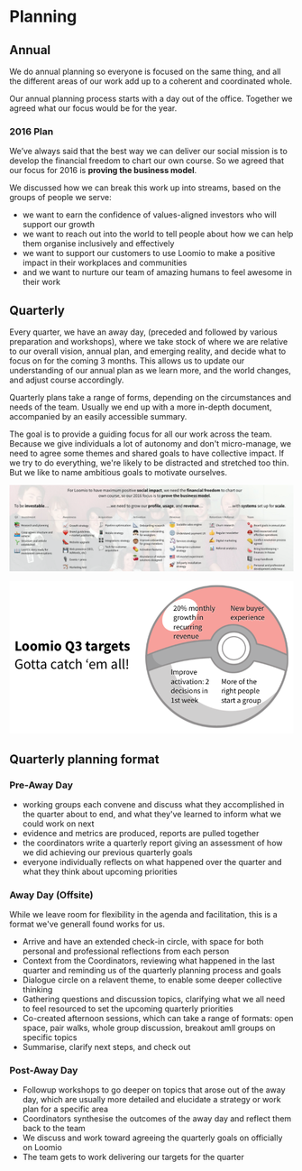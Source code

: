 # Planning

## Annual

We do annual planning so everyone is focused on the same thing, and all the different areas of our work add up to a coherent and coordinated whole.

Our annual planning process starts with a day out of the office. Together we agreed what our focus would be for the year.

### 2016 Plan

We’ve always said that the best way we can deliver our social mission is to develop the financial freedom to chart our own course. So we agreed that our focus for 2016 is **proving the business model**.

We discussed how we can break this work up into streams, based on the groups of people we serve:

* we want to earn the confidence of values-aligned investors who will support our growth
* we want to reach out into the world to tell people about how we can help them organise inclusively and effectively
* we want to support our customers to use Loomio to make a positive impact in their workplaces and communities
* and we want to nurture our team of amazing humans to feel awesome in their work

## Quarterly

Every quarter, we have an away day, (preceded and followed by various preparation and workshops), where we take stock of where we are relative to our overall vision, annual plan, and emerging reality, and decide what to focus on for the coming 3 months. This allows us to update our understanding of our annual plan as we learn more, and the world changes, and adjust course accordingly.

Quarterly plans take a range of forms, depending on the circumstances and needs of the team. Usually we end up with a more in-depth document, accompanied by an easily accessible summary.

The goal is to provide a guiding focus for all our work across the team. Because we give individuals a lot of autonomy and don't micro-manage, we need to agree some themes and shared goals to have collective impact. If we try to do everything, we're likely to be distracted and stretched too thin. But we like to name ambitious goals to motivate ourselves.

![](q22016plan.png)

![](q32016targets.png)

## Quarterly planning format

### Pre-Away Day

* working groups each convene and discuss what they accomplished in the quarter about to end, and what they've learned to inform what we could work on next
* evidence and metrics are produced, reports are pulled together
* the coordinators write a quarterly report giving an assessment of how we did achieving our previous quarterly goals
* everyone individually reflects on what happened over the quarter and what they think about upcoming priorities

### Away Day (Offsite)

While we leave room for flexibility in the agenda and facilitation, this is a format we've generall found works for us.

* Arrive and have an extended check-in circle, with space for both personal and professional reflections from each person
* Context from the Coordinators, reviewing what happened in the last quarter and reminding us of the quarterly planning process and goals
* Dialogue circle on a relavent theme, to enable some deeper collective thinking
* Gathering questions and discussion topics, clarifying what we all need to feel resourced to set the upcoming quarterly priorities
* Co-created afternoon sessions, which can take a range of formats: open space, pair walks, whole group discussion, breakout amll groups on specific topics
* Summarise, clarify next steps, and check out

### Post-Away Day

* Followup workshops to go deeper on topics that arose out of the away day, which are usually more detailed and elucidate a strategy or work plan for a specific area
* Coordinators synthesise the outcomes of the away day and reflect them back to the team
* We discuss and work toward agreeing the quarterly goals on officially on Loomio
* The team gets to work delivering our targets for the quarter
